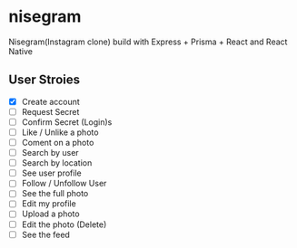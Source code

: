 # nisegram
Nisegram(Instagram clone) build with Express + Prisma + React and React Native

## User Stroies

- [x] Create account
- [ ] Request Secret
- [ ] Confirm Secret (Login)s
- [ ] Like / Unlike a photo
- [ ] Coment on a photo
- [ ] Search by user
- [ ] Search by location
- [ ] See user profile
- [ ] Follow / Unfollow User
- [ ] See the full photo
- [ ] Edit my profile
- [ ] Upload a photo
- [ ] Edit the photo (Delete)
- [ ] See the feed